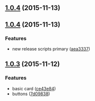 <a name="1.0.4"></a>
## [1.0.4](https://github.com/dstack/elements/compare/1.0.4...v1.0.4) (2015-11-13)




<a name="1.0.4"></a>
## [1.0.4](https://github.com/dstack/elements/compare/1.0.3...1.0.4) (2015-11-13)


### Features

* new release scripts primary ([aea3337](https://github.com/dstack/elements/commit/aea3337))



<a name="1.0.3"></a>
## [1.0.3](https://github.com/dstack/elements/compare/1.0.2...1.0.3) (2015-11-12)


### Features

* basic card ([ce43e84](https://github.com/dstack/elements/commit/ce43e84))
* buttons ([7d09838](https://github.com/dstack/elements/commit/7d09838))



